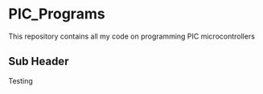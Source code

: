 # PIC_Programs

This repository contains all my code on programming PIC microcontrollers

## Sub Header

Testing
